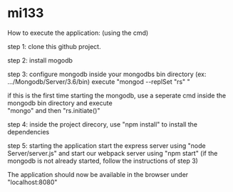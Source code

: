 # mi133

How to execute the application:
(using the cmd)

step 1: clone this github project.

step 2: install mogodb

step 3: configure mongodb
   inside your mongodbs bin directory (ex: .../Mongodb/Server/3.6/bin) execute "mongod --replSet "rs" "
   
   if this is the first time starting the mongodb, use a seperate cmd inside the mongodb bin directory and execute                
   "mongo" and then 
   "rs.initiate()"
    
step 4: inside the project direcory, use "npm install" to install the dependencies

step 5: starting the application
start the express server using "node Server/server.js"
and start our webpack server using "npm start"
(if the mongodb is not already started, follow the instructions of step 3)

The application should now be available in the browser under "localhost:8080"

